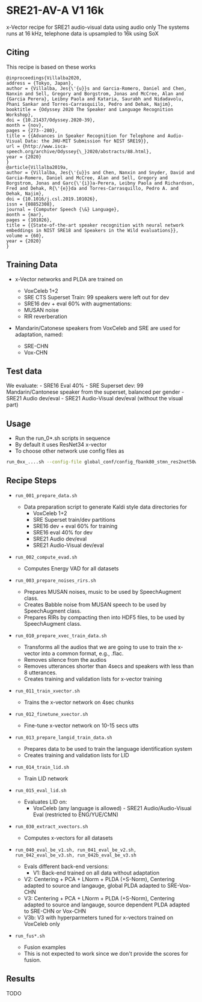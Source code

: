 # SRE21-AV-A V1 16k

x-Vector recipe for SRE21 audio-visual data using audio only
The systems runs at 16 kHz, telephone data is upsampled to 16k using SoX

## Citing

   This recipe is based on these works
```
@inproceedings{Villalba2020,
address = {Tokyo, Japan},
author = {Villalba, Jes{\'{u}}s and Garcia-Romero, Daniel and Chen, Nanxin and Sell, Gregory and Borgstrom, Jonas and McCree, Alan and {Garcia Perera}, Leibny Paola and Kataria, Saurabh and Nidadavolu, Phani Sankar and Torres-Carrasquiilo, Pedro and Dehak, Najim},
booktitle = {Odyssey 2020 The Speaker and Language Recognition Workshop},
doi = {10.21437/Odyssey.2020-39},
month = {nov},
pages = {273--280},
title = {{Advances in Speaker Recognition for Telephone and Audio-Visual Data: the JHU-MIT Submission for NIST SRE19}},
url = {http://www.isca-speech.org/archive/Odyssey{\_}2020/abstracts/88.html},
year = {2020}
}
@article{Villalba2019a,
author = {Villalba, Jes{\'{u}}s and Chen, Nanxin and Snyder, David and Garcia-Romero, Daniel and McCree, Alan and Sell, Gregory and Borgstrom, Jonas and Garc{\'{i}}a-Perera, Leibny Paola and Richardson, Fred and Dehak, R{\'{e}}da and Torres-Carrasquillo, Pedro A. and Dehak, Najim},
doi = {10.1016/j.csl.2019.101026},
issn = {08852308},
journal = {Computer Speech {\&} Language},
month = {mar},
pages = {101026},
title = {{State-of-the-art speaker recognition with neural network embeddings in NIST SRE18 and Speakers in the Wild evaluations}},
volume = {60},
year = {2020}
}
```

## Training Data
   - x-Vector networks and PLDA are trained on
     - VoxCeleb 1+2
     - SRE CTS Superset Train: 99 speakers were left out for dev
     - SRE16 dev + eval 60%
     with augmentations:
     - MUSAN noise
     - RIR reverberation

  - Mandarin/Catonese speakers from VoxCeleb and SRE are used for adaptation, named:
     - SRE-CHN
     - Vox-CHN

## Test data

   We evaluate:
     - SRE16 Eval 40%
     - SRE Superset dev: 99 Mandarin/Cantonese speaker from the superset, balanced per gender
     - SRE21 Audio dev/eval
     - SRE21 Audio-Visual dev/eval (without the visual part)

## Usage

   - Run the run_0*.sh scripts in sequence
   - By default it uses ResNet34 x-vector
   - To choose other network use config files as
```bash
run_0xx_....sh --config-file global_conf/config_fbank80_stmn_res2net50w26s8_arcs30m0.3_adam_lr0.05_amp.v1.sh
```

## Recipe Steps

   - `run_001_prepare_data.sh`
     - Data preparation script to generate Kaldi style data directories for 
       - VoxCeleb 1+2
       - SRE Superset train/dev partitions
       - SRE16 dev + eval 60% for training
       - SRE16 eval 40% for dev
       - SRE21 Audio dev/eval
       - SRE21 Audio-Visual dev/eval	

   - `run_002_compute_evad.sh`
      - Computes Energy VAD for all datasets

   - `run_003_prepare_noises_rirs.sh`
      - Prepares MUSAN noises, music to be used by SpeechAugment class.
      - Creates Babble noise from MUSAN speech to be used by SpeechAugment class.
      - Prepares RIRs by compacting then into HDF5 files, to be used by SpeechAugment class.

   - `run_010_prepare_xvec_train_data.sh`
      - Transforms all the audios that we are going to use to train the x-vector into a common format, e.g., .flac.
      - Removes silence from the audios
      - Removes utterances shorter than 4secs and speakers with less than 8 utterances.
      - Creates training and validation lists for x-vector training

   - `run_011_train_xvector.sh`
      - Trains the x-vector network on 4sec chunks

   - `run_012_finetune_xvector.sh`
      - Fine-tune x-vector network on 10-15 secs utts

   - `run_013_prepare_langid_train_data.sh`
      - Prepares data to be used to train the language identification system
      - Creates training and validation lists for LID

   - `run_014_train_lid.sh`
      - Train LID network

   - `run_015_eval_lid.sh`
      - Evaluates LID on:
        - VoxCeleb (any language is allowed)
	- SRE21 Audio/Audio-Visual Eval (restricted to ENG/YUE/CMN)
      
   - `run_030_extract_xvectors.sh`
      - Computes x-vectors for all datasets

   - `run_040_eval_be_v1.sh, run_041_eval_be_v2.sh, run_042_eval_be_v3.sh, run_042b_eval_be_v3.sh`
      - Evals different back-end versions:
         - V1: Back-end trained on all data without adaptation
	 - V2: Centering + PCA + LNorm + PLDA (+S-Norm), Centering adapted to source and langauge, global PLDA adapted to SRE-Vox-CHN
	 - V3: Centering + PCA + LNorm + PLDA (+S-Norm), Centering adapted to source and langauge, source dependent PLDA adapted to SRE-CHN or Vox-CHN
	 - V3b: V3 with hyperparmeters tuned for x-vectors trained on VoxCeleb only

   - `run_fus*.sh`
      - Fusion examples
      - This is not expected to work since we don't provide the scores for fusion.

## Results

TODO
